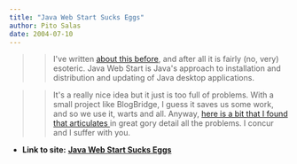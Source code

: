 ```yaml
---
title: "Java Web Start Sucks Eggs"
author: Pito Salas
date: 2004-07-10
---
```



>>

>> I've written [about this before](</weblogs/archives/000450.html>), and
after all it is fairly (no, very) esoteric. Java Web Start is Java's approach
to installation and distribution and updating of Java desktop applications.

>>

>> It's a really nice idea but it just is too full of problems. With a small
project like BlogBridge, I guess it saves us some work, and so we use it,
warts and all. Anyway, [here is a bit that I found that articulates
](<http://www.dynamicobjects.com/d2r/archives/2004_07_09.html>)in great gory
detail all the problems. I concur and I suffer with you.


* **Link to site:** **[Java Web Start Sucks Eggs](None)**
